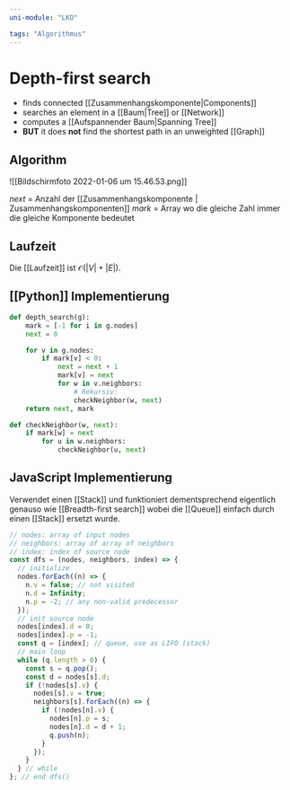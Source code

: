 ```yaml
---
uni-module: "LKO"

tags: "Algorithmus"
---
```


# Depth-first search

- finds connected [[Zusammenhangskomponente|Components]]
- searches an element in a [[Baum|Tree]] or [[Network]]
- computes a [[Aufspannender Baum|Spanning Tree]]
- **BUT** it does **not** find the shortest path in an unweighted [[Graph]]

## Algorithm

![[Bildschirmfoto 2022-01-06 um 15.46.53.png]]

_next_ = Anzahl der [[Zusammenhangskomponente | Zusammenhangskomponenten]]
_mark_ = Array wo die gleiche Zahl immer die gleiche Komponente bedeutet

## Laufzeit

Die [[Laufzeit]] ist $\mathcal{O}(|V|+|E|)$.

## [[Python]] Implementierung

```python
def depth_search(g):
	mark = [-1 for i in g.nodes]
	next = 0

	for v in g.nodes:
		if mark[v] < 0:
			next = next + 1
			mark[v] = next
			for w in v.neighbors:
				# Rekursiv:
				checkNeighbor(w, next)
	return next, mark
```

```python
def checkNeighbor(w, next):
	if mark[w] = next
		for u in w.neighbors:
			checkNeighbor(u, next)
```

## JavaScript Implementierung

Verwendet einen [[Stack]] und funktioniert dementsprechend eigentlich genauso wie [[Breadth-first search]] wobei die [[Queue]] einfach durch einen [[Stack]] ersetzt wurde.

```javascript
// nodes: array of input nodes
// neighbors: array of array of neighbors
// index: index of source node
const dfs = (nodes, neighbors, index) => {
  // initialize
  nodes.forEach((n) => {
    n.v = false; // not visited
    n.d = Infinity;
    n.p = -2; // any non-valid predecessor
  });
  // init source node
  nodes[index].d = 0;
  nodes[index].p = -1;
  const q = [index]; // queue, use as LIFO (stack)
  // main loop
  while (q.length > 0) {
    const s = q.pop();
    const d = nodes[s].d;
    if (!nodes[s].v) {
      nodes[s].v = true;
      neighbors[s].forEach((n) => {
        if (!nodes[n].v) {
          nodes[n].p = s;
          nodes[n].d = d + 1;
          q.push(n);
        }
      });
    }
  } // while
}; // end dfs()
```
